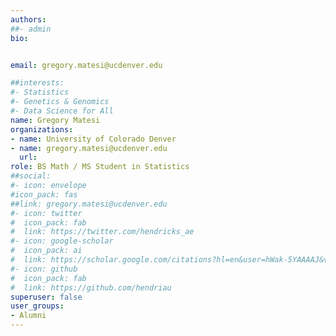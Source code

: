 ```yaml
---
authors:
##- admin
bio: 


email: gregory.matesi@ucdenver.edu

##interests:
#- Statistics
#- Genetics & Genomics
#- Data Science for All
name: Gregory Matesi
organizations:
- name: University of Colorado Denver
- name: gregory.matesi@ucdenver.edu
  url: 
role: BS Math / MS Student in Statistics
##social:
#- icon: envelope
#icon_pack: fas
##link: gregory.matesi@ucdenver.edu
#- icon: twitter
#  icon_pack: fab
#  link: https://twitter.com/hendricks_ae
#- icon: google-scholar
#  icon_pack: ai
#  link: https://scholar.google.com/citations?hl=en&user=hWak-5YAAAAJ&view_op=list_works
#- icon: github
#  icon_pack: fab
#  link: https://github.com/hendriau
superuser: false
user_groups:
- Alumni
---
```




